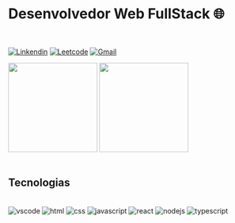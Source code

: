 # Desenvolvedor Web FullStack 🌐

<br/>

[![Linkendin](https://img.shields.io/badge/LinkedIn-0077B5?style=for-the-badge&logo=linkedin&logoColor=white)](https://www.linkedin.com/in/guilherme-zuriel/)
[![Leetcode](https://img.shields.io/badge/-LeetCode-FFA116?style=for-the-badge&logo=LeetCode&logoColor=black)](https://leetcode.com/guilhermezuriel/)
[![Gmail](https://img.shields.io/badge/Gmail-D14836?style=for-the-badge&logo=gmail&logoColor=white)](mailto:guizuriel.dev@gmail.com)

<div>
<img height="180em" src="https://github-readme-stats.vercel.app/api?username=guilhermezuriel&show_icons=true&theme=dark">
<img height="180em" src="https://github-readme-stats.vercel.app/api/top-langs/?username=guilhermezuriel&theme=dark">
</div> <br/>

## Tecnologias

<div style="display: inline_block"><br/>
<img align="center" alt="vscode" src ="https://img.shields.io/badge/Visual_Studio-5C2D91?style=for-the-badge&logo=visual%20studio&logoColor=white">
<img align="center" alt="html" src ="https://img.shields.io/badge/HTML5-E34F26?style=for-the-badge&logo=html5&logoColor=white">
<img align="center" alt="css" src ="https://img.shields.io/badge/CSS3-1572B6?style=for-the-badge&logo=css3&logoColor=white">
<img align="center" alt="javascript" src ="https://img.shields.io/badge/JavaScript-F7DF1E?style=for-the-badge&logo=javascript&logoColor=black"> 
<img align="center" alt="react" src ="https://img.shields.io/badge/React-20232A?style=for-the-badge&logo=react&logoColor=61DAFB">
<img align="center" alt="nodejs" src ="https://img.shields.io/badge/Node.js-43853D?style=for-the-badge&logo=node.js&logoColor=white">
 <img align="center" alt="typescript" src ="https://img.shields.io/badge/TypeScript-007ACC?style=for-the-badge&logo=typescript&logoColor=white">     
</div>
<br/>

      
